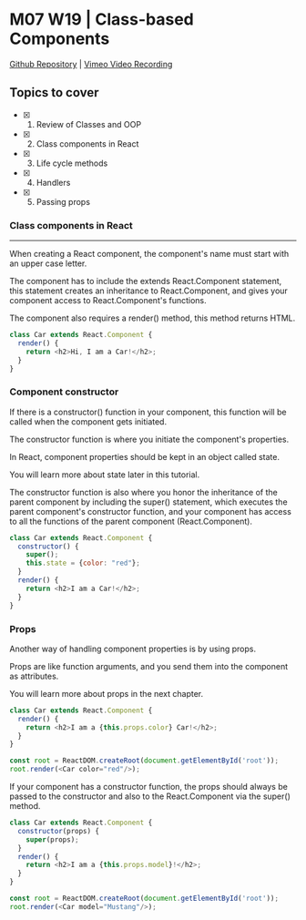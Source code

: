 # M07 W19 | Class-based Components
[Github Repository](https://github.com/Alfredo08/Cohort-April-17-2023/tree/main/W19M07%20-%20Class%20based%20Components) | [Vimeo Video Recording]()

## Topics to cover

* [X] 1. Review of Classes and OOP
* [X] 2. Class components in React
* [X] 3. Life cycle methods
* [X] 4. Handlers
* [X] 5. Passing props

### Class components in React
---
When creating a React component, the component's name must start with an upper case letter.

The component has to include the extends React.Component statement, this statement creates an inheritance to React.Component, and gives your component access to React.Component's functions.

The component also requires a render() method, this method returns HTML.

```js
class Car extends React.Component {
  render() {
    return <h2>Hi, I am a Car!</h2>;
  }
}
```

### Component constructor

If there is a constructor() function in your component, this function will be called when the component gets initiated.

The constructor function is where you initiate the component's properties.

In React, component properties should be kept in an object called state.

You will learn more about state later in this tutorial.

The constructor function is also where you honor the inheritance of the parent component by including the super() statement, which executes the parent component's constructor function, and your component has access to all the functions of the parent component (React.Component).

```js
class Car extends React.Component {
  constructor() {
    super();
    this.state = {color: "red"};
  }
  render() {
    return <h2>I am a Car!</h2>;
  }
}
```

### Props

Another way of handling component properties is by using props.

Props are like function arguments, and you send them into the component as attributes.

You will learn more about props in the next chapter.

```js
class Car extends React.Component {
  render() {
    return <h2>I am a {this.props.color} Car!</h2>;
  }
}

const root = ReactDOM.createRoot(document.getElementById('root'));
root.render(<Car color="red"/>);
```
If your component has a constructor function, the props should always be passed to the constructor and also to the React.Component via the super() method.


```js
class Car extends React.Component {
  constructor(props) {
    super(props);
  }
  render() {
    return <h2>I am a {this.props.model}!</h2>;
  }
}

const root = ReactDOM.createRoot(document.getElementById('root'));
root.render(<Car model="Mustang"/>);
``````



